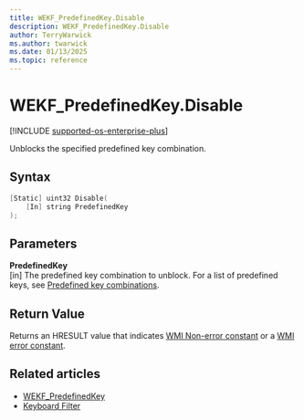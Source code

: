 ```yaml
---
title: WEKF_PredefinedKey.Disable
description: WEKF_PredefinedKey.Disable
author: TerryWarwick
ms.author: twarwick
ms.date: 01/13/2025
ms.topic: reference
---
```


# WEKF_PredefinedKey.Disable

[!INCLUDE [supported-os-enterprise-plus](../../../includes/iot/supported-os-enterprise-plus.md)]

Unblocks the specified predefined key combination.

## Syntax

```powershell
[Static] uint32 Disable(
    [In] string PredefinedKey
);
```

## Parameters

**PredefinedKey**</br>\[in\] The predefined key combination to unblock. For a list of predefined keys, see [Predefined key combinations](predefined-key-combinations.md).

## Return Value

Returns an HRESULT value that indicates [WMI Non-error constant](/windows/win32/wmisdk/wmi-non-error-constants) or a [WMI error constant](/windows/win32/wmisdk/wmi-error-constants).


## Related articles

- [WEKF_PredefinedKey](wekf-predefinedkey.md)
- [Keyboard Filter](index.md)
